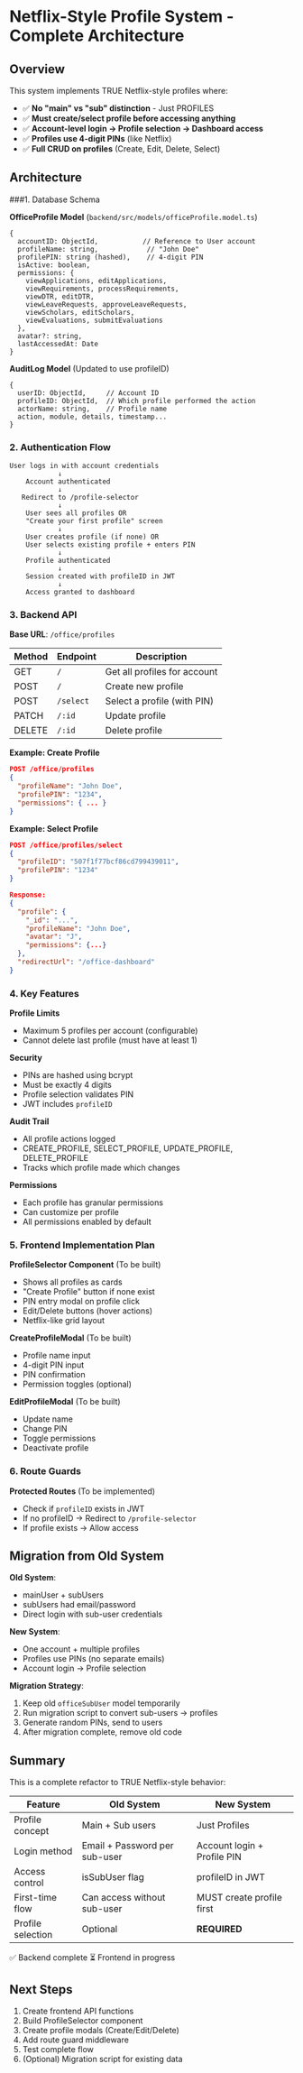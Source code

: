 # Netflix-Style Profile System - Complete Architecture

## Overview

This system implements TRUE Netflix-style profiles where:
- ✅ **No "main" vs "sub" distinction** - Just PROFILES
- ✅ **Must create/select profile before accessing anything**
- ✅ **Account-level login → Profile selection → Dashboard access**
- ✅ **Profiles use 4-digit PINs** (like Netflix)
- ✅ **Full CRUD on profiles** (Create, Edit, Delete, Select)

## Architecture

###1. Database Schema

**OfficeProfile Model** (`backend/src/models/officeProfile.model.ts`)
```
{
  accountID: ObjectId,           // Reference to User account
  profileName: string,            // "John Doe"
  profilePIN: string (hashed),    // 4-digit PIN
  isActive: boolean,
  permissions: {
    viewApplications, editApplications,
    viewRequirements, processRequirements,
    viewDTR, editDTR,
    viewLeaveRequests, approveLeaveRequests,
    viewScholars, editScholars,
    viewEvaluations, submitEvaluations
  },
  avatar?: string,
  lastAccessedAt: Date
}
```

**AuditLog Model** (Updated to use profileID)
```
{
  userID: ObjectId,     // Account ID
  profileID: ObjectId,  // Which profile performed the action
  actorName: string,    // Profile name
  action, module, details, timestamp...
}
```

### 2. Authentication Flow

```
User logs in with account credentials
            ↓
    Account authenticated
            ↓
   Redirect to /profile-selector
            ↓
    User sees all profiles OR
    "Create your first profile" screen
            ↓
    User creates profile (if none) OR
    User selects existing profile + enters PIN
            ↓
    Profile authenticated
            ↓
    Session created with profileID in JWT
            ↓
    Access granted to dashboard
```

### 3. Backend API

**Base URL**: `/office/profiles`

| Method | Endpoint | Description |
|--------|----------|-------------|
| GET | `/` | Get all profiles for account |
| POST | `/` | Create new profile |
| POST | `/select` | Select a profile (with PIN) |
| PATCH | `/:id` | Update profile |
| DELETE | `/:id` | Delete profile |

**Example: Create Profile**
```json
POST /office/profiles
{
  "profileName": "John Doe",
  "profilePIN": "1234",
  "permissions": { ... }
}
```

**Example: Select Profile**
```json
POST /office/profiles/select
{
  "profileID": "507f1f77bcf86cd799439011",
  "profilePIN": "1234"
}

Response:
{
  "profile": {
    "_id": "...",
    "profileName": "John Doe",
    "avatar": "J",
    "permissions": {...}
  },
  "redirectUrl": "/office-dashboard"
}
```

### 4. Key Features

**Profile Limits**
- Maximum 5 profiles per account (configurable)
- Cannot delete last profile (must have at least 1)

**Security**
- PINs are hashed using bcrypt
- Must be exactly 4 digits
- Profile selection validates PIN
- JWT includes `profileID`

**Audit Trail**
- All profile actions logged
- CREATE_PROFILE, SELECT_PROFILE, UPDATE_PROFILE, DELETE_PROFILE
- Tracks which profile made which changes

**Permissions**
- Each profile has granular permissions
- Can customize per profile
- All permissions enabled by default

### 5. Frontend Implementation Plan

**ProfileSelector Component** (To be built)
- Shows all profiles as cards
- "Create Profile" button if none exist
- PIN entry modal on profile click
- Edit/Delete buttons (hover actions)
- Netflix-like grid layout

**CreateProfileModal** (To be built)
- Profile name input
- 4-digit PIN input
- PIN confirmation
- Permission toggles (optional)

**EditProfileModal** (To be built)
- Update name
- Change PIN
- Toggle permissions
- Deactivate profile

### 6. Route Guards

**Protected Routes** (To be implemented)
- Check if `profileID` exists in JWT
- If no profileID → Redirect to `/profile-selector`
- If profile exists → Allow access

## Migration from Old System

**Old System**:
- mainUser + subUsers
- subUsers had email/password
- Direct login with sub-user credentials

**New System**:
- One account + multiple profiles
- Profiles use PINs (no separate emails)
- Account login → Profile selection

**Migration Strategy**:
1. Keep old `officeSubUser` model temporarily
2. Run migration script to convert sub-users → profiles
3. Generate random PINs, send to users
4. After migration complete, remove old code

## Summary

This is a complete refactor to TRUE Netflix-style behavior:

| Feature | Old System | New System |
|---------|------------|------------|
| Profile concept | Main + Sub users | Just Profiles |
| Login method | Email + Password per sub-user | Account login + Profile PIN |
| Access control | isSubUser flag | profileID in JWT |
| First-time flow | Can access without sub-user | MUST create profile first |
| Profile selection | Optional | **REQUIRED** |

✅ Backend complete
⏳ Frontend in progress

## Next Steps

1. Create frontend API functions
2. Build ProfileSelector component
3. Create profile modals (Create/Edit/Delete)
4. Add route guard middleware
5. Test complete flow
6. (Optional) Migration script for existing data

